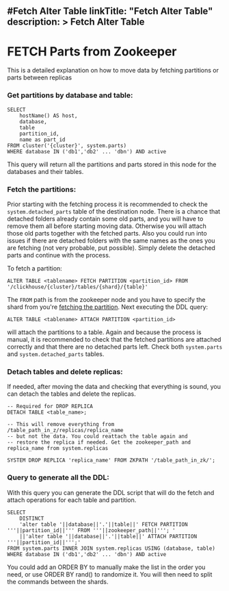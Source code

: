 #Fetch Alter Table
linkTitle: "Fetch Alter Table"
description: >
    Fetch Alter Table
---


# FETCH Parts from Zookeeper

This is a detailed explanation on how to move data by fetching partitions or parts between replicas

### Get partitions by database and table:

```
SELECT
    hostName() AS host,
    database,
    table
    partition_id,
    name as part_id
FROM cluster('{cluster}', system.parts)
WHERE database IN ('db1','db2' ... 'dbn') AND active
```

This query will return all the partitions and parts stored in this node for the databases and their tables. 

### Fetch the partitions:

Prior starting with the fetching process it is recommended to check the ```system.detached_parts``` table of the destination node. There is a chance that detached folders already contain some old parts, and you will have to remove them all before starting moving data. Otherwise you will attach those old parts together with the fetched parts. Also you could run into issues if there are detached folders with the same names as the ones you are fetching (not very probable, put possible). Simply delete the detached parts and continue with the process.

To fetch a partition:

```
ALTER TABLE <tablename> FETCH PARTITION <partition_id> FROM '/clickhouse/{cluster}/tables/{shard}/{table}'
```

The ```FROM``` path is from the zookeeper node and you have to specify the shard from you're [fetching the partition](https://clickhouse.com/docs/en/sql-reference/statements/alter/partition#alter_fetch-partition). Next executing the DDL query:

```
ALTER TABLE <tablename> ATTACH PARTITION <partition_id>
```

will attach the partitions to a table. Again and because the process is manual, it is recommended to check that the fetched partitions are attached correctly and that there are no detached parts left. Check both ```system.parts``` and ```system.detached_parts``` tables.

### Detach tables and delete replicas:

If needed, after moving the data and checking that everything is sound, you can detach the tables and delete the replicas.

```
-- Required for DROP REPLICA
DETACH TABLE <table_name>;  

-- This will remove everything from /table_path_in_z/replicas/replica_name
-- but not the data. You could reattach the table again and
-- restore the replica if needed. Get the zookeeper_path and replica_name from system.replicas

SYSTEM DROP REPLICA 'replica_name' FROM ZKPATH '/table_path_in_zk/';
```

### Query to generate all the DDL:

With this query you can generate the DDL script that will do the fetch and attach operations for each table and partition.

```
SELECT
    DISTINCT
    'alter table '||database||'.'||table||' FETCH PARTITION '''||partition_id||''' FROM '''||zookeeper_path||'''; '
    ||'alter table '||database||'.'||table||' ATTACH PARTITION '''||partition_id||''';'
FROM system.parts INNER JOIN system.replicas USING (database, table)
WHERE database IN ('db1','db2' ... 'dbn') AND active
```

You could add an ORDER BY to manually make the list in the order you need, or use ORDER BY rand() to randomize it. You will then need to split the commands between the shards.

